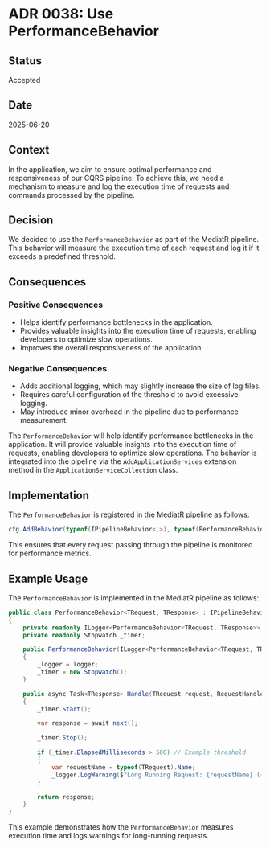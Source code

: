 ﻿# ADR 0038: Use PerformanceBehavior

## Status

Accepted

## Date

2025-06-20

## Context

In the application, we aim to ensure optimal performance and responsiveness of our CQRS pipeline. To achieve this, we need a mechanism to measure and log the execution time of requests and commands processed by the pipeline.

## Decision

We decided to use the `PerformanceBehavior` as part of the MediatR pipeline. This behavior will measure the execution time of each request and log it if it exceeds a predefined threshold.

## Consequences

### Positive Consequences

- Helps identify performance bottlenecks in the application.
- Provides valuable insights into the execution time of requests, enabling developers to optimize slow operations.
- Improves the overall responsiveness of the application.

### Negative Consequences

- Adds additional logging, which may slightly increase the size of log files.
- Requires careful configuration of the threshold to avoid excessive logging.
- May introduce minor overhead in the pipeline due to performance measurement.

The `PerformanceBehavior` will help identify performance bottlenecks in the application. It will provide valuable insights into the execution time of requests, enabling developers to optimize slow operations. The behavior is integrated into the pipeline via the `AddApplicationServices` extension method in the `ApplicationServiceCollection` class.

## Implementation

The `PerformanceBehavior` is registered in the MediatR pipeline as follows:

```csharp
cfg.AddBehavior(typeof(IPipelineBehavior<,>), typeof(PerformanceBehavior<,>));
```

This ensures that every request passing through the pipeline is monitored for performance metrics.

## Example Usage

The `PerformanceBehavior` is implemented in the MediatR pipeline as follows:

```csharp
public class PerformanceBehavior<TRequest, TResponse> : IPipelineBehavior<TRequest, TResponse>
{
    private readonly ILogger<PerformanceBehavior<TRequest, TResponse>> _logger;
    private readonly Stopwatch _timer;

    public PerformanceBehavior(ILogger<PerformanceBehavior<TRequest, TResponse>> logger)
    {
        _logger = logger;
        _timer = new Stopwatch();
    }

    public async Task<TResponse> Handle(TRequest request, RequestHandlerDelegate<TResponse> next, CancellationToken cancellationToken)
    {
        _timer.Start();

        var response = await next();

        _timer.Stop();

        if (_timer.ElapsedMilliseconds > 500) // Example threshold
        {
            var requestName = typeof(TRequest).Name;
            _logger.LogWarning($"Long Running Request: {requestName} ({_timer.ElapsedMilliseconds} milliseconds)");
        }

        return response;
    }
}
```

This example demonstrates how the `PerformanceBehavior` measures execution time and logs warnings for long-running requests.
